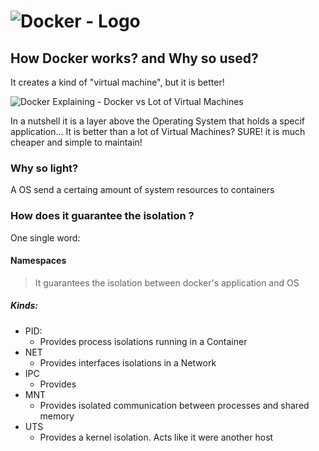 # ![Docker - Logo](https://www.docker.com/sites/default/files/d8/2019-07/horizontal-logo-monochromatic-white.png)


## How Docker works? and Why so used?

It creates a kind of "virtual machine", but it is better!

![Docker Explaining - Docker vs Lot of Virtual Machines](https://www.docker.com/sites/default/files/d8/2018-11/docker-containerized-and-vm-transparent-bg.png)

In a nutshell it is a layer above the Operating System that holds a specif application...
It is better than a lot of Virtual Machines? SURE! it is much cheaper and simple to maintain!

### Why so light?

A OS send a certaing amount of system resources to containers


### How does it guarantee the isolation ?

One single word:

#### Namespaces

>It guarantees the isolation between docker's application and OS

##### Kinds:

- PID:
    - Provides process isolations running in  a Container
- NET
    - Provides interfaces isolations in a Network
- IPC
    - Provides 
- MNT
    - Provides isolated communication between processes and shared memory
- UTS
    - Provides a kernel isolation. Acts like it were another host

